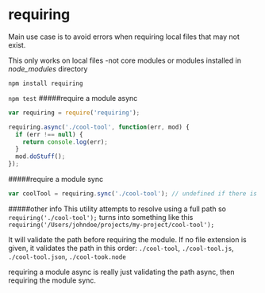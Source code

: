requiring
=========
Main use case is to avoid errors when requiring local files that may not exist.

This only works on local files -not core modules or modules installed in *node_modules* directory

`npm install requiring`

`npm test`
#####require a module async
```javascript
var requiring = require('requiring');

requiring.async('./cool-tool', function(err, mod) {
  if (err !== null) {
    return console.log(err);
  }
  mod.doStuff();
});
```

#####require a module sync
```javascript
var coolTool = requiring.sync('./cool-tool'); // undefined if there is no 'cool-tool'
```

#####other info
This utility attempts to resolve using a full path so `requiring('./cool-tool');` turns into something like this  `requiring('/Users/johndoe/projects/my-project/cool-tool');`

It will validate the path before requiring the module. If no file extension is given, it validates the path in this order: `./cool-tool`, `./cool-tool.js`, `./cool-tool.json`, `./cool-took.node`

requiring a module async is really just validating the path async, then requiring the module sync. 
